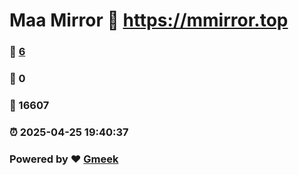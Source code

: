 # Maa Mirror :link: https://mmirror.top 
### :page_facing_up: [6](https://mmirror.top/tag.html) 
### :speech_balloon: 0 
### :hibiscus: 16607 
### :alarm_clock: 2025-04-25 19:40:37 
### Powered by :heart: [Gmeek](https://github.com/Meekdai/Gmeek)
